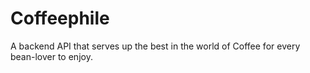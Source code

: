 # Coffeephile
A backend API that serves up the best in the world of Coffee for every bean-lover to enjoy.
